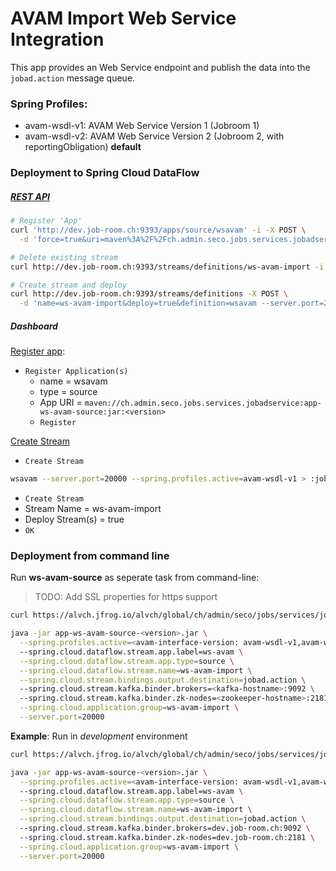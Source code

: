 # AVAM Import Web Service Integration

This app provides an Web Service endpoint and publish the data into the `jobad.action` message queue.

### Spring Profiles:
- avam-wsdl-v1: AVAM Web Service Version 1 (Jobroom 1)
- avam-wsdl-v2: AVAM Web Service Version 2 (Jobroom 2, with reportingObligation) **default**

### Deployment to Spring Cloud DataFlow

##### [REST API](https://docs.spring.io/spring-cloud-dataflow/docs/current/reference/htmlsingle/#api-guide-resources-index) 

```bash
# Register 'App'
curl 'http://dev.job-room.ch:9393/apps/source/wsavam' -i -X POST \
  -d 'force=true&uri=maven%3A%2F%2Fch.admin.seco.jobs.services.jobadservice%3Aapp-ws-avam-source%3A<version>'

# Delete existing stream
curl http://dev.job-room.ch:9393/streams/definitions/ws-avam-import -i -X DELETE

# Create stream and deploy
curl http://dev.job-room.ch:9393/streams/definitions -X POST \
  -d 'name=ws-avam-import&deploy=true&definition=wsavam --server.port=20000 > :jobad.action'
```

##### Dashboard

[Register app](http://dev.job-room.ch:9393/dashboard/#/apps):

- `Register Application(s)`
  - name = wsavam
  - type = source
  - App URI = `maven://ch.admin.seco.jobs.services.jobadservice:app-ws-avam-source:jar:<version>`    
  - `Register` 

[Create Stream](http://dev.job-room.ch:9393/dashboard/#/streams/definitions)
- `Create Stream`
```bash
wsavam --server.port=20000 --spring.profiles.active=avam-wsdl-v1 > :jobad.action
```
- `Create Stream`
- Stream Name = ws-avam-import
- Deploy Stream(s) = true
- `OK`

### Deployment from command line
Run **ws-avam-source** as seperate task from command-line:

> TODO: Add SSL properties for https support

```bash
curl https://alvch.jfrog.io/alvch/global/ch/admin/seco/jobs/services/jobadservice/app-ws-avam-source/<version>/app-ws-avam-source-<version>.jar

java -jar app-ws-avam-source-<version>.jar \
  --spring.profiles.active=<avam-interface-version: avam-wsdl-v1,avam-wsdl-v2>
  --spring.cloud.dataflow.stream.app.label=ws-avam \
  --spring.cloud.dataflow.stream.app.type=source \
  --spring.cloud.dataflow.stream.name=ws-avam-import \
  --spring.cloud.stream.bindings.output.destination=jobad.action \ 
  --spring.cloud.stream.kafka.binder.brokers=<kafka-hostname>:9092 \ 
  --spring.cloud.stream.kafka.binder.zk-nodes=<zookeeper-hostname>:2181 \
  --spring.cloud.application.group=ws-avam-import \
  --server.port=20000  
```

**Example**: Run in _development_ environment

```bash
curl https://alvch.jfrog.io/alvch/global/ch/admin/seco/jobs/services/jobadservice/app-ws-avam-source/<version>/app-ws-avam-source-<version>.jar

java -jar app-ws-avam-source-<version>.jar \
  --spring.profiles.active=<avam-interface-version: avam-wsdl-v1,avam-wsdl-v2>
  --spring.cloud.dataflow.stream.app.label=ws-avam \
  --spring.cloud.dataflow.stream.app.type=source \
  --spring.cloud.dataflow.stream.name=ws-avam-import \
  --spring.cloud.stream.bindings.output.destination=jobad.action \ 
  --spring.cloud.stream.kafka.binder.brokers=dev.job-room.ch:9092 \ 
  --spring.cloud.stream.kafka.binder.zk-nodes=dev.job-room.ch:2181 \
  --spring.cloud.application.group=ws-avam-import \
  --server.port=20000 
```
